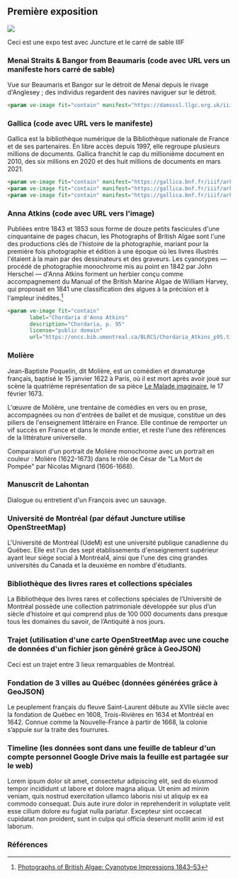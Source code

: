 ## Première exposition
<a href="https://juncture-digital.org"><img src="https://juncture-digital.org/images/ve-button.png"></a>

Ceci est une expo test avec Juncture et le carré de sable IIIF
<param ve-image fit="contain"
       label="Minos"
       description="Inferno (Dante Allighieri), Chant 5" 
       license="public domain"
       url="https://upload.wikimedia.org/wikipedia/commons/b/b2/Inferno_Canto_5_line_4_Minos.jpg">
       
<param ve-config 
       title="Mon exposition test"
       author="BLRCS"
       banner="https://oncs.bib.umontreal.ca/BLRCS/image_chinoise.png"
       layout="vertical">   

<!-- Entities discussed throughout the essay are typically defined before the essay text and
     are thus available in all text.  Entity identifiers (QIDs) can be found in either
     Wikipedia or Wikidata (https://www.wikidata.org)> -->
<param ve-entity eid="Q185372"> <!-- Girl with a Pearl Earring painting -->
<param ve-entity eid="Q41264"> <!-- Johannes Vermeer -->
<param ve-entity eid="Q221092"> <!-- Mauritshuis -->
<param ve-entity eid="Q36600"> <!-- The Hague -->

### Menai Straits & Bangor from Beaumaris (code avec URL vers un manifeste hors carré de sable)
Vue sur Beaumaris et Bangor sur le détroit de Menai depuis le rivage d'Anglesey ; des individus regardent des navires naviguer sur le détroit.
<param ve-image fit="contain" manifest="https://damsssl.llgc.org.uk/iiif/2.0/1130163/manifest.json">
       
```html
<param ve-image fit="contain" manifest="https://damsssl.llgc.org.uk/iiif/2.0/1130163/manifest.json">
```
### Gallica (code avec URL vers le manifeste)
Gallica est la bibliothèque numérique de la Bibliothèque nationale de France et de ses partenaires. En libre accès depuis 1997, elle regroupe plusieurs millions de documents. Gallica franchit le cap du millionième document en 2010, des six millions en 2020 et des huit millions de documents en mars 2021.
<param ve-image fit="contain" manifest="https://gallica.bnf.fr/iiif/ark:/12148/btv1b550076223/manifest.json" seq="6">
<param ve-image fit="contain" manifest="https://gallica.bnf.fr/iiif/ark:/12148/btv1b550076223/manifest.json" seq="7">
<param ve-image fit="contain" manifest="https://gallica.bnf.fr/iiif/ark:/12148/btv1b550076223/manifest.json" seq="8">

```html
<param ve-image fit="contain" manifest="https://gallica.bnf.fr/iiif/ark:/12148/btv1b550076223/manifest.json" seq="6">
<param ve-image fit="contain" manifest="https://gallica.bnf.fr/iiif/ark:/12148/btv1b550076223/manifest.json" seq="7">
<param ve-image fit="contain" manifest="https://gallica.bnf.fr/iiif/ark:/12148/btv1b550076223/manifest.json" seq="8">
```
### Anna Atkins (code avec URL vers l'image)
Publiées entre 1843 et 1853 sous forme de douze petits fascicules d'une cinquantaine de pages chacun, les Photographs of British Algae sont l'une des productions clés de l'histoire de la photographie, mariant pour la première fois photographie et édition à une époque où les livres illustrés l'étaient à la main par des dessinateurs et des graveurs. Les cyanotypes ― procédé de photographie monochrome mis au point en 1842 par John Herschel ― d'Anna Atkins forment un herbier conçu comme accompagnement du Manual of the British Marine Algae de William Harvey, qui proposait en 1841 une classification des algues à la précision et à l'ampleur inédites.[^1]
<param ve-image fit="contain"
       label="Chordaria d'Anna Atkins"
       description="Chordaria, p. 95" 
       license="public domain"
       url="https://oncs.bib.umontreal.ca/BLRCS/Chordaria_Atkins_p95.tif">
       
```html
<param ve-image fit="contain"
       label="Chordaria d'Anna Atkins"
       description="Chordaria, p. 95" 
       license="public domain"
       url="https://oncs.bib.umontreal.ca/BLRCS/Chordaria_Atkins_p95.tif">
```

### Molière
Jean-Baptiste Poquelin, dit <span eid="Q687">Molière</span>, est un comédien et dramaturge français, baptisé le 15 janvier 1622 à Paris, où il est mort après avoir joué sur scène la quatrième représentation de sa pièce [Le Malade imaginaire](https://fr.wikipedia.org/wiki/Le_Malade_imaginaire), le 17 février 1673. 
<param ve-image fit="contain"
       label="Jean-Baptiste Poquelin, dit Molière" 
       description="Portrait de Molière" 
       license="public domain" 
       url="https://oncs.bib.umontreal.ca/BLRCS/Portrait_de_moliere.tif">
       
L'œuvre de <span data-mouseover-image-zoomto="741,600,1268,1077">Molière</span>, une trentaine de comédies en vers ou en prose, accompagnées ou non d'entrées de ballet et de musique, constitue un des piliers de l'enseignement littéraire en France. Elle continue de remporter un vif succès en France et dans le monde entier, et reste l'une des références de la littérature universelle.
<param ve-image region="164,448,2629,2232"
       label="Jean-Baptiste Poquelin, dit Molière" 
       description="Portrait de Molière" 
       license="public domain" 
       url="https://oncs.bib.umontreal.ca/BLRCS/Portrait_de_moliere.tif">
       
Comparaison d'un portrait de Molière monochrome avec un portrait en couleur : Molière (1622-1673) dans le rôle de César de "La Mort de Pompée" par Nicolas Mignard (1606-1668).
<param ve-compare curtain url="https://upload.wikimedia.org/wikipedia/commons/f/fe/Moli%C3%A8re_-_Nicolas_Mignard_%281658%29.jpg" label="Molière" description="Molière (1622-1673) dans le rôle de César de 'La Mort de Pompée'" attribution="Nicolas Mignard (1606-1668)" license="In Copyright">
<param ve-compare url="https://oncs.bib.umontreal.ca/BLRCS/Portrait_de_moliere_zoom.tif" description="Molière (1622-1673) dans le rôle de César de 'La Mort de Pompée'" attribution="Nicolas Mignard (1606-1668)" license="In Copyright">
       
### Manuscrit de Lahontan
Dialogue ou entretient d'un François avec un sauvage.
<param ve-image fit="contain"
       label="Manuscrit de Lahontan, p. 1" 
       description="Dialogue ou entretient d'un François avec un sauvage" 
       license="public domain" 
       url="https://oncs.bib.umontreal.ca/BLRCS/Lahontan/0009.tif">
<param ve-image fit="contain"
       label="Manuscrit de Lahontan, p. 2" 
       description="Dialogue ou entretient d'un François avec un sauvage" 
       license="public domain" 
       url="https://oncs.bib.umontreal.ca/BLRCS/Lahontan/0012.tif">
<param ve-image fit="contain"
       label="Manuscrit de Lahontan, p. 3" 
       description="Dialogue ou entretient d'un François avec un sauvage" 
       license="public domain" 
       url="https://oncs.bib.umontreal.ca/BLRCS/Lahontan/0013.tif">
<param ve-image fit="contain"
       label="Manuscrit de Lahontan, p. 4" 
       description="Dialogue ou entretient d'un François avec un sauvage" 
       license="public domain" 
       url="https://oncs.bib.umontreal.ca/BLRCS/Lahontan/0014.tif">
<param ve-image fit="contain"
       label="Manuscrit de Lahontan, p. 5" 
       description="Dialogue ou entretient d'un François avec un sauvage" 
       license="public domain" 
       url="https://oncs.bib.umontreal.ca/BLRCS/Lahontan/0015.tif">
<param ve-image fit="contain"
       label="Manuscrit de Lahontan, p. 6" 
       description="Dialogue ou entretient d'un François avec un sauvage" 
       license="public domain" 
       url="https://oncs.bib.umontreal.ca/BLRCS/Lahontan/0016.tif">
       
### Université de Montréal (par défaut Juncture utilise OpenStreetMap)
L'Université de Montréal (UdeM) est une université publique canadienne du Québec. Elle est l'un des sept établissements d'enseignement supérieur ayant leur siège social à Montréal4, ainsi que l'une des cinq grandes universités du Canada et la deuxième en nombre d'étudiants.
<param ve-map title="Université de Montréal" center="45.5007,-73.6105" zoom="15">

### Bibliothèque des livres rares et collections spéciales
La <span data-mouseover-map-flyto="45.49874,-73.61624,17">Bibliothèque des livres rares et collections spéciales</span> de l’Université de Montréal possède une collection patrimoniale développée sur plus d’un siècle d’histoire et qui comprend plus de 100 000 documents dans presque tous les domaines du savoir, de l’Antiquité à nos jours.
<param ve-map title="Bibliothèque des livres rares et collections spéciales" center="45.5013,-73.6169" zoom="16" show-labels="true">
<param ve-map-layer geojson active title="La BLRCS" url="blrcs.json">

### Trajet (utilisation d'une carte OpenStreetMap avec une couche de données d'un fichier json généré grâce à GeoJSON)
Ceci est un trajet entre 3 lieux remarquables de Montréal.
<param ve-map  title="Centre-ville de Montréal" center="45.4989,-73.5612" zoom="16" show-labels="true">
<param ve-map-layer geojson active title="Trajet entre 3 lieux remarquables de Montréal" url="trajet.json">

### Fondation de 3 villes au Québec (données générées grâce à GeoJSON)
Le peuplement français du fleuve Saint-Laurent débute au XVIIe siècle avec la fondation de Québec en 1608, Trois-Rivières en 1634 et Montréal en 1642. Connue comme la Nouvelle-France à partir de 1668, la colonie s’appuie sur la traite des fourrures.
<param ve-map
        show-labels="true"
	title="Fondation de 3 villes au Québec"
	center="46.187, -72.504"
	zoom="8"
	time-dimension
	time-interval="1600/1700"
	duration="P10000Y"
	max-zoom="10"
	date-format="YYYY"
	auto-play="false"
	fps="0.5">
<param ve-map-layer geojson url="fondation.json">

### Timeline (les données sont dans une feuille de tableur d'un compte personnel Google Drive mais la feuille est partagée sur le web)
Lorem ipsum dolor sit amet, consectetur adipiscing elit, sed do eiusmod tempor incididunt ut labore et dolore magna aliqua. Ut enim ad minim veniam, quis nostrud exercitation ullamco laboris nisi ut aliquip ex ea commodo consequat. Duis aute irure dolor in reprehenderit in voluptate velit esse cillum dolore eu fugiat nulla pariatur. Excepteur sint occaecat cupidatat non proident, sunt in culpa qui officia deserunt mollit anim id est laborum.
<param ve-knightlab-timeline source=1hmIKkGsqbTOYBbgkAkyzi8rD2c_FSD2LmYDuw6JMdzE timenav-position="bottom" hash-bookmark="false" initial-zoom="1" height="750">

<!--## Multiple viewers

Multiple viewers may be defined for a single paragraph of text.  The first viewer defined is displayed as the default viewer.  
Others are selectable using icons displayed in the top right margin of the paragraph.
<param ve-image 
       manifest="https://iiif.juncture-digital.org/manifest/6dd738aed85597cac540ad31dd5818e86ef7f2918c7b43a9eb3123d5538e6e4c">
<param ve-map center="Q36600" zoom="11">-->

### Références

[^1]: [Photographs of British Algae: Cyanotype Impressions 1843–53](https://www.metmuseum.org/art/collection/search/286656)
